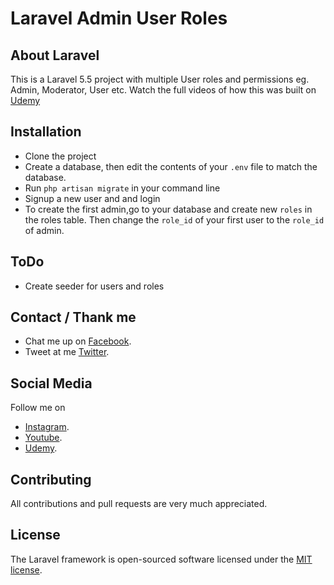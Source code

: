 # Laravel Admin User Roles

## About Laravel

This is a Laravel 5.5 project with multiple User roles and permissions eg. Admin, Moderator, User etc.
Watch the full videos of how this was built on [Udemy](https://www.udemy.com/course/1532828)

## Installation
  - Clone the project
  - Create a database, then edit the contents of your `.env` file to match the database.
  - Run `php artisan migrate` in your command line 
  - Signup a new user and and login
  - To create the first admin,go to your database and create new `roles` in the roles table. Then change the `role_id` of your first user to the `role_id` of admin. 
  
## ToDo
  - Create seeder for users and roles
  
  
## Contact / Thank me
- Chat me up on [Facebook](https://fb.com/daveozoalor).
- Tweet at me [Twitter](https://twitter.com/daveozoalor).

## Social Media
Follow me on
-  [Instagram](https://instagram.com/daveozoalor).
- [Youtube](https://youtube.com/c/braintemorg).
- [Udemy](https://udemy.com/user/daveozoalor).


## Contributing

All contributions and pull requests are very much appreciated.

## License

The Laravel framework is open-sourced software licensed under the [MIT license](https://opensource.org/licenses/MIT).
